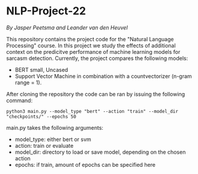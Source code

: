 # NLP-Project-22
*By Jasper Peetsma and Leander van den Heuvel*

This repository contains the project code for the "Natural Language Processing" course. In this project we study the effects of additional context on the predicitve performance of machine learning models for sarcasm detection. Currently, the project compares the following models:

 - BERT small, Uncased
 - Support Vector Machine in combination with a countvectorizer (n-gram range = 1).

After cloning the repository the code can be ran by issuing the following command:
 
```
python3 main.py --model_type "bert" --action "train" --model_dir "checkpoints/" --epochs 50

```

main.py takes the following arguments:

 - model_type: either bert or svm
 - action: train or evaluate
 - model_dir: directory to load or save model, depending on the chosen action
 - epochs: if train, amount of epochs can be specified here